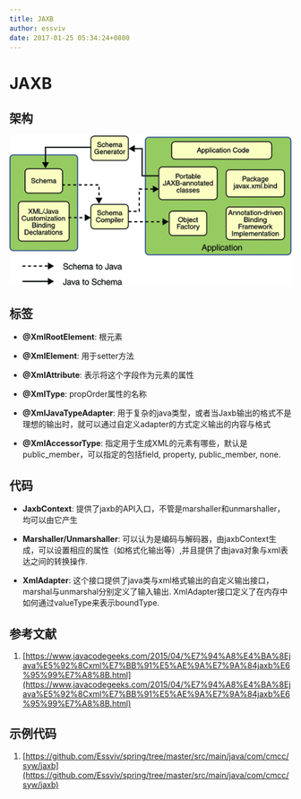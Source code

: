 ```yaml
---
title: JAXB
author: essviv
date: 2017-01-25 05:34:24+0800
---
```


# JAXB

## 架构

![jaxb](https://github.com/Essviv/images/blob/master/jaxb.png?raw=true)

## 标签

* **@XmlRootElement**: 根元素

* **@XmlElement**: 用于setter方法

* **@XmlAttribute**: 表示将这个字段作为元素的属性

* **@XmlType**: propOrder属性的名称

* **@XmlJavaTypeAdapter**: 用于复杂的java类型，或者当Jaxb输出的格式不是理想的输出时，就可以通过自定义adapter的方式定义输出的内容与格式

* **@XmlAccessorType**: 指定用于生成XML的元素有哪些，默认是public_member，可以指定的包括field, property, public_member, none.

## 代码

* **JaxbContext**: 提供了jaxb的API入口，不管是marshaller和unmarshaller，均可以由它产生

* **Marshaller/Unmarshaller**: 可以认为是编码与解码器，由jaxbContext生成，可以设置相应的属性（如格式化输出等）,并且提供了由java对象与xml表达之间的转换操作.

* **XmlAdapter**: 这个接口提供了java类与xml格式输出的自定义输出接口，marshal与unmarshal分别定义了输入输出.
XmlAdapter接口定义了在内存中如何通过valueType来表示boundType. 


## 参考文献 

1. [https://www.javacodegeeks.com/2015/04/%E7%94%A8%E4%BA%8Ejava%E5%92%8Cxml%E7%BB%91%E5%AE%9A%E7%9A%84jaxb%E6%95%99%E7%A8%8B.html](https://www.javacodegeeks.com/2015/04/%E7%94%A8%E4%BA%8Ejava%E5%92%8Cxml%E7%BB%91%E5%AE%9A%E7%9A%84jaxb%E6%95%99%E7%A8%8B.html)

## 示例代码

1. [https://github.com/Essviv/spring/tree/master/src/main/java/com/cmcc/syw/jaxb](https://github.com/Essviv/spring/tree/master/src/main/java/com/cmcc/syw/jaxb)